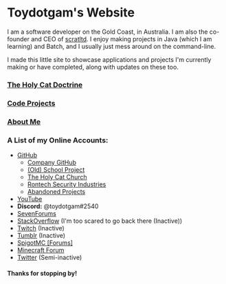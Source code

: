 # Toydotgam's Website

I am a software developer on the Gold Coast, in Australia. I am also the co-founder and CEO of [scratltd](https://scratltd.github.io/). I enjoy making projects in Java (which I am learning) and Batch, and I usually just mess around on the command-line.

I made this little site to showcase applications and projects I'm currently making or have completed, along with updates on these too.

### [The Holy Cat Doctrine](https://catchurch.github.io/doctrine)
### [Code Projects](projects.md)
### [About Me](about.md)

### A List of my Online Accounts:
* [GitHub](https://github.com/toydotgame)
	* [Company GitHub](https://github.com/scratltd)
	* [(Old) School Project](https://github.com/burger-dispenser)
	* [The Holy Cat Church](https://github.com/catchurch)
	* [Rontech Security Industries](https://github.com/rontech-si)
	* [Abandoned Projects](https://github.com/toys-discarded-projects)
* [YouTube](https://www.youtube.com/channel/UCgkC2xFIPZCLEadyYZCsbWw)
* **Discord:** @toydotgam\#2540
* [SevenForums](https://www.sevenforums.com/members/toydotgam.html)
* [StackOverflow](https://stackoverflow.com/users/13470945/toydotgam) (I'm too scared to go back there (Inactive))
* [Twitch](https://www.twitch.tv/toydotgam) (Inactive)
* [Tumblr](https://toydotgame.tumblr.com/) (Inactive)
* [SpigotMC \[Forums\]](https://www.spigotmc.org/members/toydotgam.1096646/)
* [Minecraft Forum](https://www.minecraftforum.net/members/toydotgam)
* [Twitter](https://twitter.com/toydotgame/) (Semi-inactive)

#### Thanks for stopping by!
